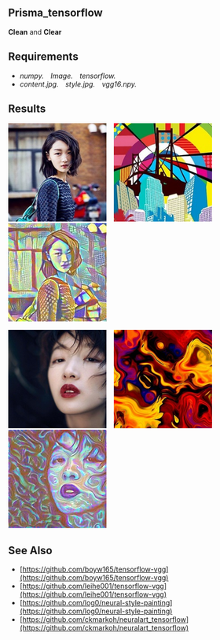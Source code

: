 ## Prisma_tensorflow
__Clean__ and __Clear__

## Requirements
 - _numpy.&#8194;&#8194;Image.&#8194;&#8194;tensorflow._
 - _content.jpg.&#8194;&#8194;style.jpg.&#8194;&#8194;vgg16.npy._

## Results
<img src="examples/content.jpg" width="200px" height="200px" /> &#8194; <img src="examples/style.jpg" width="200px" height="200px" /> &#8194; <img src="examples/pic100.jpg" width="200px" height="200px" />

<img src="examples/content_2.jpg" width="200px" height="200px" /> &#8194; <img src="examples/style_2.jpg" width="200px" height="200px" /> &#8194; <img src="examples/pic100_2.jpg" width="200px" height="200px" />

## See Also
 - [https://github.com/boyw165/tensorflow-vgg](https://github.com/boyw165/tensorflow-vgg)
 - [https://github.com/leihe001/tensorflow-vgg](https://github.com/leihe001/tensorflow-vgg)
 - [https://github.com/log0/neural-style-painting](https://github.com/log0/neural-style-painting)
 - [https://github.com/ckmarkoh/neuralart_tensorflow](https://github.com/ckmarkoh/neuralart_tensorflow)
